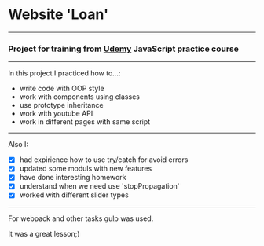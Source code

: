 # Website 'Loan'
****
### Project for training from [Udemy][1] JavaScript practice course
----
In this project I practiced how to...:
- write code with OOP style
- work with components using classes
- use prototype inheritance
- work with youtube API
- work in different pages with same script
---
Also I:
- [x] had expirience how to use try/catch for avoid errors
- [x] updated some moduls with new features
- [x] have done interesting homework
- [x] understand when we need use 'stopPropagation'
- [x] worked with different slider types
-----
For webpack and other tasks gulp was used.

It was a great lesson;)






[1]: https://www.udemy.com/course/javascript_practice/